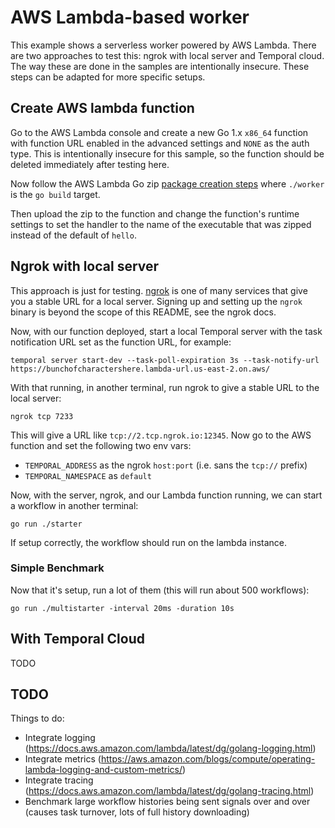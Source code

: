 # AWS Lambda-based worker

This example shows a serverless worker powered by AWS Lambda. There are two approaches to test this: ngrok with local
server and Temporal cloud. The way these are done in the samples are intentionally insecure. These steps can be adapted
for more specific setups.

## Create AWS lambda function

Go to the AWS Lambda console and create a new Go 1.x `x86_64` function with function URL enabled in the advanced
settings and `NONE` as the auth type. This is intentionally insecure for this sample, so the function should be deleted
immediately after testing here.

Now follow the AWS Lambda Go zip
[package creation steps](https://docs.aws.amazon.com/lambda/latest/dg/golang-package.html) where `./worker` is the
`go build` target.

Then upload the zip to the function and change the function's runtime settings to set the handler to the name of the
executable that was zipped instead of the default of `hello`.

## Ngrok with local server

This approach is just for testing. [ngrok](https://ngrok.com/) is one of many services that give you a stable URL for a
local server. Signing up and setting up the `ngrok` binary is beyond the scope of this README, see the ngrok docs.

Now, with our function deployed, start a local Temporal server with the task notification URL set as the function URL,
for example:

```
temporal server start-dev --task-poll-expiration 3s --task-notify-url https://bunchofcharactershere.lambda-url.us-east-2.on.aws/
```

With that running, in another terminal, run ngrok to give a stable URL to the local server:

```
ngrok tcp 7233
```

This will give a URL like `tcp://2.tcp.ngrok.io:12345`. Now go to the AWS function and set the following two env vars:

* `TEMPORAL_ADDRESS` as the ngrok `host:port` (i.e. sans the `tcp://` prefix)
* `TEMPORAL_NAMESPACE` as `default`

Now, with the server, ngrok, and our Lambda function running, we can start a workflow in another terminal:

```
go run ./starter
```

If setup correctly, the workflow should run on the lambda instance.

### Simple Benchmark

Now that it's setup, run a lot of them (this will run about 500 workflows):

```
go run ./multistarter -interval 20ms -duration 10s
```

## With Temporal Cloud

TODO

## TODO

Things to do:

* Integrate logging (https://docs.aws.amazon.com/lambda/latest/dg/golang-logging.html)
* Integrate metrics (https://aws.amazon.com/blogs/compute/operating-lambda-logging-and-custom-metrics/)
* Integrate tracing (https://docs.aws.amazon.com/lambda/latest/dg/golang-tracing.html)
* Benchmark large workflow histories being sent signals over and over (causes task turnover, lots of full history
  downloading)